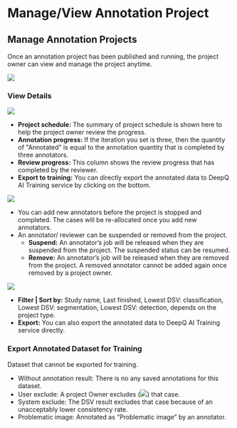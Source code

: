 # Manage/View Annotation Project

## Manage Annotation Projects <a href="#33-manage-annotation-projects" id="33-manage-annotation-projects"></a>

Once an annotation project has been published and running, the project owner can view and manage the project anytime.

![](https://console.deepq.ai/docs/console/.gitbook/assets/con-3-3-1.png)

### View Details <a href="#view-details" id="view-details"></a>

![](https://console.deepq.ai/docs/console/.gitbook/assets/con-3-3-2.png)

* **Project schedule:** The summary of project schedule is shown here to help the project owner review the progress.
* **Annotation progress:** If the iteration you set is three, then the quantity of "Annotated" is equal to the annotation quantity that is completed by three annotators.
* **Review progress:** This column shows the review progress that has completed by the reviewer.
* **Export to training:** You can directly export the annotated data to DeepQ AI Training service by clicking on the bottom.

![](https://console.deepq.ai/docs/console/.gitbook/assets/con-3-3-3.png)

* You can add new annotators before the project is stopped and completed. The cases will be re-allocated once you add new annotators.
* An annotator/ reviewer can be suspended or removed from the project.
  * **Suspend:** An annotator’s job will be released when they are suspended from the project. The suspended status can be resumed.
  * **Remove:** An annotator’s job will be released when they are removed from the project. A removed annotator cannot be added again once removed by a project owner.

![](https://console.deepq.ai/docs/console/.gitbook/assets/con-3-3-4.png)

* **Filter | Sort by:** Study name, Last finished, Lowest DSV: classification, Lowest DSV: segmentation, Lowest DSV: detection, depends on the project type.
* **Export:** You can also export the annotated data to DeepQ AI Training service directly.

### Export Annotated Dataset for Training <a href="#export-annotated-dataset-for-training" id="export-annotated-dataset-for-training"></a>

Dataset that cannot be exported for training.

* Without annotation result: There is no any saved annotations for this dataset.
* User exclude: A project Owner excludes (![](https://console.deepq.ai/docs/console/.gitbook/assets/con-icon-9.png)) that case.
* System exclude: The DSV result excludes that case because of an unacceptably lower consistency rate.
* Problematic image: Annotated as “Problematic image” by an annotator.

